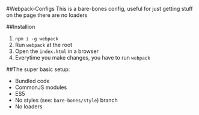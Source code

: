 #Webpack-Configs
This is a bare-bones config, useful for just getting stuff on the page there are no loaders

##Installion

1. `npm i -g webpack`
2. Run `webpack` at the root
3. Open the `index.html` in a browser
4. Everytime you make changes, you have to run `webpack`

##The super basic setup:

- Bundled code
- CommonJS modules
- ES5 
- No styles (see: `bare-bones/style`) branch
- No loaders
